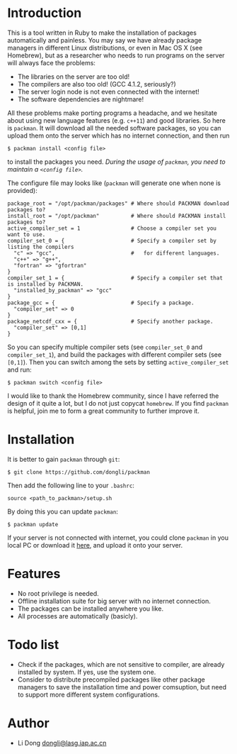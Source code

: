 Introduction
============

This is a tool written in Ruby to make the installation of packages
automatically and painless. You may say we have already package managers in
different Linux distributions, or even in Mac OS X (see Homebrew), but as a
researcher who needs to run programs on the server will always face the
problems:

- The libraries on the server are too old!
- The compilers are also too old! (GCC 4.1.2, seriously?)
- The server login node is not even connected with the internet!
- The software dependencies are nightmare!

All these problems make porting programs a headache, and we hesitate about using
new language features (e.g. `c++11`) and good libraries. So here is `packman`.
It will download all the needed software packages, so you can upload them onto
the server which has no internet connection, and then run

``` $ packman install <config file> ```

to install the packages you need. *During the usage of `packman`, you need to
maintain a `<config file>`.*

The configure file may looks like (`packman` will generate one when none is provided):
```
package_root = "/opt/packman/packages" # Where should PACKMAN download packages to?
install_root = "/opt/packman"          # Where should PACKMAN install packages to?
active_compiler_set = 1                # Choose a compiler set you want to use.
compiler_set_0 = {                     # Specify a compiler set by listing the compilers
  "c" => "gcc",                        #   for different languages.
  "c++" => "g++",
  "fortran" => "gfortran"
}
compiler_set_1 = {                     # Specify a compiler set that is installed by PACKMAN.
  "installed_by_packman" => "gcc"
}
package_gcc = {                        # Specify a package.
  "compiler_set" => 0
}
package_netcdf_cxx = {                 # Specify another package.
  "compiler_set" => [0,1]
}
```
So you can specify multiple compiler sets (see `compiler_set_0` and
`compiler_set_1`), and build the packages with different compiler sets (see
`[0,1]`). Then you can switch among the sets by setting `active_compiler_set`
and run:
```
$ packman switch <config file>
```

I would like to thank the Homebrew community, since I have referred the design
of it quite a lot, but I do not just copycat `homebrew`. If you find `packman` is
helpful, join me to form a great community to further improve it.

Installation
============

It is better to gain `packman` through `git`:
```
$ git clone https://github.com/dongli/packman
```
Then add the following line to your `.bashrc`:
```
source <path_to_packman>/setup.sh
```
By doing this you can update `packman`:
```
$ packman update
```
If your server is not connected with internet, you could clone `packman` in
you local PC or download it [here](https://github.com/dongli/packman/archive/master.zip),
and upload it onto your server.

Features
========

- No root privilege is needed.
- Offline installation suite for big server with no internet connection.
- The packages can be installed anywhere you like.
- All processes are automatically (basicly).

Todo list
=========

- Check if the packages, which are not sensitive to compiler, are already
  installed by system. If yes, use the system one.
- Consider to distribute precompiled packages like other package managers to
  save the installation time and power comsuption, but need to support more
  different system configurations.

Author
======

- Li Dong <dongli@lasg.iap.ac.cn>
